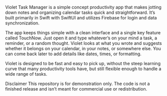 
Violet Task Manager is a simple concept productivity app that makes jotting down notes and organizing calendar tasks quick and straightforward. It’s built primarily in Swift with SwiftUI and utilizes Firebase for login and data synchronization.

The app keeps things simple with a clean interface and a single key feature called TouchNow. Just open it and type whatever’s on your mind a task, a reminder, or a random thought. Violet looks at what you wrote and suggests whether it belongs on your calendar, in your notes, or somewhere else. You can come back later to add details like dates, times, or formatting.

Violet is designed to be fast and easy to pick up, without the steep learning curve that many productivity tools have, but still flexible enough to handle a wide range of tasks.

Disclaimer
This repository is for demonstration only. The code is not a finished release and isn’t meant for commercial use or redistribution.
